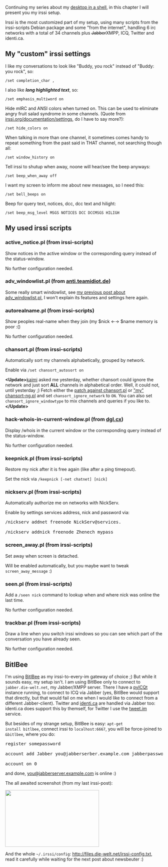 <html><body><p>Continuing my series about my <a href="https://www.die-welt.net/2011/02/desktop-in-a-shell/">desktop in a shell</a>, in this chapter I will present you my irssi setup.

Irssi is the most customized part of my setup, using many scripts from the irssi-scripts Debian package and some "from the internet", handling 6 irc networks with a total of 34 channels plus <del>Jabber</del>XMPP, ICQ, Twitter and identi.ca.﻿

</p><h2>My "custom" irssi settings</h2>

I like my conversations to look like "Buddy, you rock" instead of "Buddy: you rock", so:

<code>/set completion_char ,</code>

I also like <strong>*long highlighted text*</strong>, so:

<code>/set emphasis_multiword on</code>

Hide mIRC and ANSI colors when turned on. This can be used to eliminate angry fruit salad syndrome in some channels. (Quote from <a href="http://irssi.org/documentation/settings">irssi.org/documentation/settings</a>, do I have to say more?):

<code>/set hide_colors on</code>

When talking in more than one channel, it sometimes comes handy to repeat something from the past said in THAT channel, not searching though all:

<code>/set window_history on</code>

Tell irssi to shutup when away, noone will hear/see the beep anyways:

<code>/set beep_when_away off</code>

I want my screen to inform me about new messages, so I need this:

<code>/set bell_beeps on</code>

Beep for query text, notices, dcc, dcc text and hilight:

<code>/set beep_msg_level MSGS NOTICES DCC DCCMSGS HILIGH</code>

<h2>My used irssi scripts</h2>

<h3>active_notice.pl (from irssi-scripts)</h3>

Show notices in the active window or the corresponding query instead of the status-window.

No further configuration needed.

<h3>adv_windowlist.pl (from <a href="http://anti.teamidiot.de/static/nei/*/Code/Irssi/adv_windowlist.pl">anti.teamidiot.de</a>)</h3>

Some really smart windowlist, see <a href="http://www.die-welt.net/2010/12/because-people-asked-my-irssi-advanced-windowlist-setup/">my previous post about adv_windowlist.pl</a>, I won't explain its features and settings here again.

<h3>autorealname.pl (from irssi-scripts)</h3>

Show peoples real-name when they join (my $nick ←→ $name memory is poor :()

No further configuration needed.

<h3>chansort.pl (from irssi-scripts)</h3>

Automatically sort my channels alphabetically, grouped by network.

Enable via <code>/set chansort_autosort on</code>

<strong>&lt;Update&gt;</strong><a href="http://identi.ca/kaimi">kaimi</a> asked me yesterday, whether chansort could ignore the network and just sort <strong>ALL</strong> channels in alphabetical order. Well, it could not, until yesterday ;) Fetch either the <a href="http://files.die-welt.net/irssi/chansort-ignore.patch">patch against chansort.pl</a> or <a href="http://files.die-welt.net/irssi/chansort-ng.pl">"my" chansort-ng.pl</a> and set <code>chansort_ignore_network</code> to <code>ON</code>. You can also set <code>chansort_ignore_windowtype</code> to mix channels and queries if you like to.<strong>&lt;/Update&gt;</strong>

<h3>hack-whois-in-current-window.pl (from <a href="http://dgl.cx/irssi/hack-whois-in-current-window.pl">dgl.cx</a>)</h3>

Display /whois in the current window or the corresponding query instead of the status-window.

No further configuration needed.

<h3>keepnick.pl (from irssi-scripts)</h3>

Restore my nick after it is free again (like after a ping timepout).

Set the nick via <code>/keepnick [-net chatnet] [nick]</code>

<h3>nickserv.pl (from irssi-scripts)</h3>

Automatically authorize me on networks with NickServ.

Enable by settings services address, nick and password via:

<pre>/nickserv addnet freenode NickServ@services.

/nickserv addnick freenode Zhenech mypass</pre>

<h3>screen_away.pl (from irssi-scripts)</h3>

Set away when screen is detached.

Will be enabled automatically, but you maybe want to tweak <code>screen_away_message</code> :)

<h3>seen.pl (from irssi-scripts)</h3>

Add a <code>/seen nick</code> command to lookup when and where nick was online the last time.

No further configuration needed.

<h3>trackbar.pl (from irssi-scripts)</h3>

Draw a line when you switch irssi windows so you can see which part of the conversation you have already seen.

No further configuration needed.

<h2>BitlBee</h2>

I'm using <a href="http://bitlbee.org">BitlBee</a> as my irssi-to-every-im gateway of choice ;) But while it sounds easy, my setup isn't. I am using BitlBee only to connect to <code>jabber.die-welt.net</code>, my Jabber/XMPP server. There I have a <a href="http://code.google.com/p/pyicqt/">pyICQt</a> instance running, to connect to ICQ via Jabber (yes, BitlBee would support that directly, but that would fail on me when I would like to connect from a different Jabber-client). Twitter and <a href="http://identi.ca">identi.ca</a> are handled via Jabber too: identi.ca does support this by themself, for Twitter I use the <a href="http://tweet.im">tweet.im</a> service.

But besides of my strange setup, BitlBee is easy: <code>apt-get install bitlbee</code>, connect irssi to <code>localhost:6667</code>, you will be force-joined to <code>&amp;bitlbee</code>, where you do:

<pre>register somepassword

account add Jabber you@jabberserber.example.com jabberpassword

account on 0</pre>

and done, you@jabberserver.example.com is online :)

The all awaited screenshot (from my last irssi-post):

<a href="/wp-content/uploads/2010/12/irssi-awl.png"><img class="alignnone size-medium wp-image-759" title="irssi advanced windowlist" src="https://www.die-welt.net/wp-content/uploads/2010/12/irssi-awl-300x181.png" alt="" width="300" height="181"></a>

And the whole <code>~/.irssi/config</code>: <a href="http://files.die-welt.net/irssi-config.txt">http://files.die-welt.net/irssi-config.txt</a>, read it carefully while waiting for the next post about newsbeuter :)</body></html>